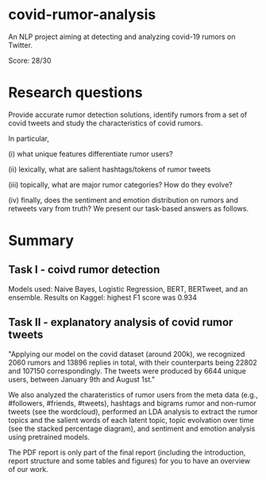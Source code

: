 # covid-rumor-analysis

An NLP project aiming at detecting and analyzing covid-19 rumors on Twitter.

Score: 28/30

# Research questions

Provide accurate rumor detection solutions, identify rumors from a set of covid tweets and study the characteristics of covid rumors. 

In particular,

(i) what unique features differentiate rumor users? 

(ii) lexically, what are salient hashtags/tokens of rumor tweets 

(iii) topically, what are major rumor categories? How do they evolve? 

(iv) finally, does the sentiment and emotion distribution on rumors and retweets vary from truth? We present our task-based answers as follows.

# Summary

## Task I - coivd rumor detection

Models used: Naive Bayes, Logistic Regression, BERT, BERTweet, and an ensemble.
Results on Kaggel: highest F1 score was 0.934

## Task II - explanatory analysis of covid rumor tweets

"Applying our model on the covid dataset (around 200k), we recognized 2060 rumors and 13896 replies in total, with their counterparts being 22802 and 107150 correspondingly. The tweets were produced by 6644 unique users, between January 9th and August 1st."

We also analyzed the charateristics of rumor users from the meta data (e.g., #followers, #friends, #tweets), hashtags and bigrams rumor and non-rumor tweets (see the wordcloud), performed an LDA analysis to extract the rumor topics and the salient words of each latent topic, topic evolvation over time (see the stacked percentage diagram), and sentiment and emotion analysis using pretrained models.


The PDF report is only part of the final report (including the introduction, report structure and some tables and figures) for you to have an overview of our work. 
